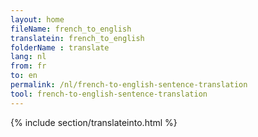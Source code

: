 ```yaml
---
layout: home
fileName: french_to_english
translatein: french_to_english
folderName : translate
lang: nl
from: fr
to: en
permalink: /nl/french-to-english-sentence-translation
tool: french-to-english-sentence-translation
---
```

{% include section/translateinto.html %}